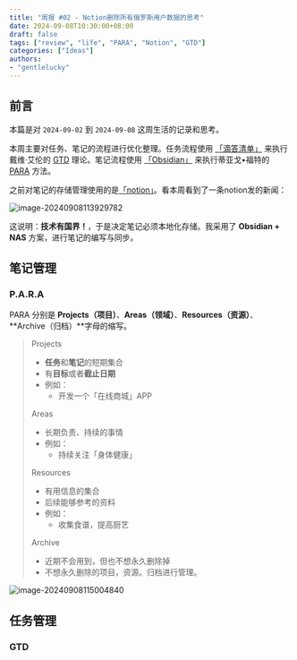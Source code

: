 ```yaml
---
title: "周报 #02 - Notion删除所有俄罗斯用户数据的思考"
date: 2024-09-08T10:30:00+08:00
draft: false
tags: ["review", "life", "PARA", "Notion", "GTD"]
categories: ["Ideas"]
authors:
- "gentlelucky"
---
```


## 前言

本篇是对 `2024-09-02` 到 `2024-09-08` 这周生活的记录和思考。

本周主要对任务、笔记的流程进行优化整理。任务流程使用 [「滴答清单」](https://dida365.com/) 来执行戴维·艾伦的 [GTD](https://zh.wikipedia.org/wiki/%E5%B0%BD%E7%AE%A1%E5%8E%BB%E5%81%9A) 理论。笔记流程使用 [「Obsidian」](https://obsidian.md/) 来执行蒂亚戈•福特的 [PARA](https://www.buildingasecondbrain.com/) 方法。

之前对笔记的存储管理使用的是[「notion」](https://www.notion.so/)。看本周看到了一条notion发的新闻：

![image-20240908113929782](http://cs.ilucky.space:8089/2024/09/08/83030d0b61521.png)

这说明：**技术有国界！**，于是决定笔记必须本地化存储。我采用了 **Obsidian + NAS** 方案，进行笔记的编写与同步。

## 笔记管理

### P.A.R.A

PARA 分别是 **Projects（项目）**、**Areas（领域）**、**Resources（资源）**、**Archive（归档）**字母的缩写。

> Projects
>
> - **任务**和**笔记**的短期集合
> - 有**目标**或者**截止日期**
> - 例如：
>   - 开发一个「在线商城」APP
>
> Areas
>
> - 长期负责、持续的事情
> - 例如：
>   - 持续关注「身体健康」
>
> Resources
>
> - 有用信息的集合
> - 后续能够参考的资料
> - 例如：
>   - 收集食谱，提高厨艺
>
> Archive
>
> - 近期不会用到，但也不想永久删除掉
> - 不想永久删除的项目，资源。归档进行管理。

![image-20240908115004840](http://cs.ilucky.space:8089/2024/09/08/d39b639020f51.png)

## 任务管理

### GTD









